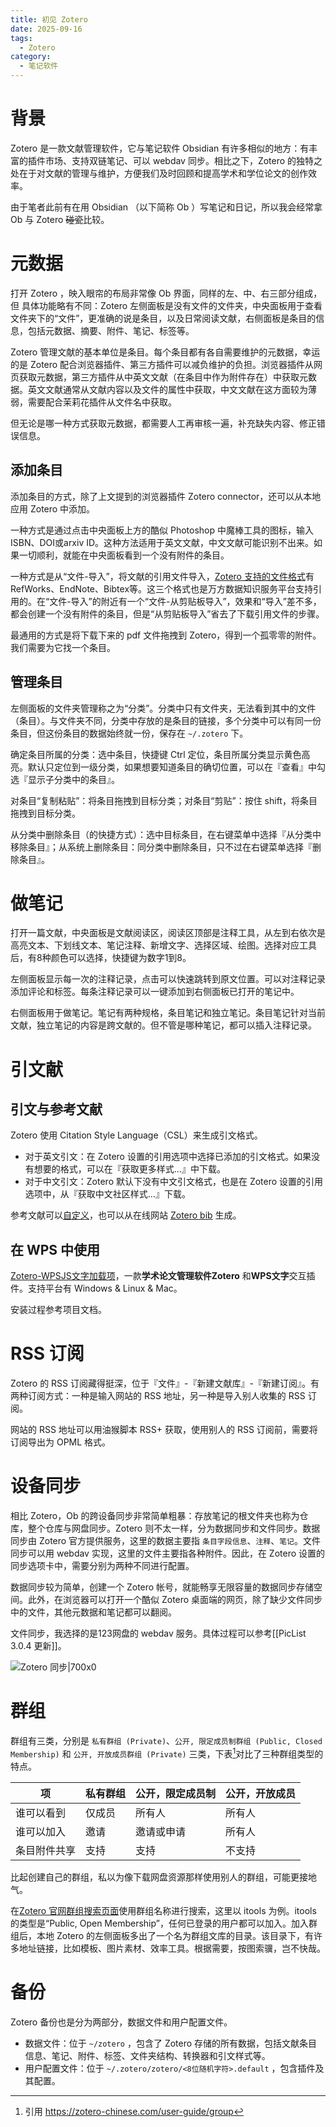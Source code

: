 ```yaml
---
title: 初见 Zotero
date: 2025-09-16
tags:
  - Zotero
category:
  - 笔记软件
---
```

# 背景

Zotero 是一款文献管理软件，它与笔记软件 Obsidian 有许多相似的地方：有丰富的插件市场、支持双链笔记、可以 webdav 同步。相比之下，Zotero 的独特之处在于对文献的管理与维护，方便我们及时回顾和提高学术和学位论文的创作效率。

由于笔者此前有在用 Obsidian （以下简称 Ob ）写笔记和日记，所以我会经常拿 Ob 与 Zotero ~~碰瓷~~比较。

# 元数据

打开 Zotero ，映入眼帘的布局非常像 Ob 界面，同样的左、中、右三部分组成，但 具体功能略有不同：Zotero 左侧面板是没有文件的文件夹，中央面板用于查看文件夹下的“文件”，更准确的说是条目，以及日常阅读文献，右侧面板是条目的信息，包括元数据、摘要、附件、笔记、标签等。

Zotero 管理文献的基本单位是条目。每个条目都有各自需要维护的元数据，幸运的是 Zotero 配合浏览器插件、第三方插件可以减负维护的负担。浏览器插件从网页获取元数据，第三方插件从中英文文献（在条目中作为附件存在）中获取元数据。英文文献通常从文献内容以及文件的属性中获取，中文文献在这方面较为薄弱，需要配合茉莉花插件从文件名中获取。

但无论是哪一种方式获取元数据，都需要人工再审核一遍，补充缺失内容、修正错误信息。

## 添加条目

添加条目的方式，除了上文提到的浏览器插件 Zotero connector，还可以从本地应用 Zotero 中添加。

一种方式是通过点击中央面板上方的酷似 Photoshop 中魔棒工具的图标，输入 ISBN、DOI或arxiv ID。这种方法适用于英文文献，中文文献可能识别不出来。如果一切顺利，就能在中央面板看到一个没有附件的条目。

一种方式是从“文件-导入”，将文献的引用文件导入，[Zotero 支持的文件格式](https://www.zotero.org/support/kb/importing_standardized_formats)有 RefWorks、EndNote、Bibtex等。这三个格式也是万方数据知识服务平台支持引用的。在“文件-导入”的附近有一个“文件-从剪贴板导入”，效果和“导入”差不多，都会创建一个没有附件的条目，但是“从剪贴板导入”省去了下载引用文件的步骤。

最通用的方式是将下载下来的 pdf 文件拖拽到 Zotero，得到一个孤零零的附件。我们需要为它找一个条目。

## 管理条目

左侧面板的文件夹管理称之为“分类”。分类中只有文件夹，无法看到其中的文件（条目）。与文件夹不同，分类中存放的是条目的链接，多个分类中可以有同一份条目，但这份条目的数据始终就一份，保存在 `~/.zotero` 下。

确定条目所属的分类：选中条目，快捷键 Ctrl 定位，条目所属分类显示黄色高亮。默认只定位到一级分类，如果想要知道条目的确切位置，可以在『查看』中勾选『显示子分类中的条目』。

对条目“复制粘贴”：将条目拖拽到目标分类；对条目“剪贴”：按住 shift，将条目拖拽到目标分类。

从分类中删除条目（的快捷方式）：选中目标条目，在右键菜单中选择『从分类中移除条目』；从系统上删除条目：同分类中删除条目，只不过在右键菜单选择『删除条目』。

# 做笔记

打开一篇文献，中央面板是文献阅读区，阅读区顶部是注释工具，从左到右依次是高亮文本、下划线文本、笔记注释、新增文字、选择区域、绘图。选择对应工具后，有8种颜色可以选择，快捷键为数字1到8。

左侧面板显示每一次的注释记录，点击可以快速跳转到原文位置。可以对注释记录添加评论和标签。每条注释记录可以一键添加到右侧面板已打开的笔记中。

右侧面板用于做笔记。笔记有两种规格，条目笔记和独立笔记。条目笔记针对当前文献，独立笔记的内容是跨文献的。但不管是哪种笔记，都可以插入注释记录。

# 引文献

## 引文与参考文献

Zotero 使用 Citation Style Language（CSL）来生成引文格式。

- 对于英文引文：在 Zotero 设置的引用选项中选择已添加的引文格式。如果没有想要的格式，可以在『获取更多样式...』中下载。
- 对于中文引文：Zotero 默认下没有中文引文格式，也是在 Zotero 设置的引用选项中，从『获取中文社区样式...』下载。

参考文献可以[自定义](https://zotero-chinese.com/user-guide/create-bibliographies-within-zotero)，也可以从在线网站 [Zotero bib](https://zotero-chinese.com/user-guide/create-bibliographies-via-zbib) 生成。

## 在 WPS 中使用

[Zotero-WPSJS文字加载项](https://gitee.com/wangrui5015/Zotero-WPSJS)，一款**学术论文管理软件Zotero** 和**WPS文字**交互插件。支持平台有 Windows & Linux & Mac。

安装过程参考项目文档。

# RSS 订阅

Zotero 的 RSS 订阅藏得挺深，位于『文件』-『新建文献库』-『新建订阅』。有两种订阅方式：一种是输入网站的 RSS 地址，另一种是导入别人收集的 RSS 订阅。

网站的 RSS 地址可以用油猴脚本 RSS+ 获取，使用别人的 RSS 订阅前，需要将订阅导出为 OPML 格式。

# 设备同步

相比 Zotero，Ob 的跨设备同步非常简单粗暴：存放笔记的根文件夹也称为仓库，整个仓库与网盘同步。Zotero 则不太一样，分为数据同步和文件同步。数据同步由 Zotero 官方提供服务，这里的数据主要指 `条目字段信息`、`注释`、`笔记`。文件同步可以用 webdav 实现，这里的文件主要指各种附件。因此，在 Zotero 设置的同步选项卡中，需要分别为两种不同进行配置。

数据同步较为简单，创建一个 Zotero 帐号，就能畅享无限容量的数据同步存储空间。此外，在浏览器可以打开一个酷似 Zotero 桌面端的网页，除了缺少文件同步中的文件，其他元数据和笔记都可以翻阅。

文件同步，我选择的是123网盘的 webdav 服务。具体过程可以参考[[PicList 3.0.4 更新]]。

![Zotero 同步|700x0](https://vip.123pan.cn/1844935313/obsidian/20250916074755193.png)

# 群组

群组有三类，分别是 `私有群组 (Private)`、`公开, 限定成员制群组 (Public, Closed Membership)` 和 `公开, 开放成员群组 (Private)` 三类，下表[^1]对比了三种群组类型的特点。

| 项      | 私有群组 | 公开，限定成员制 | 公开，开放成员 |
| ------ | ---- | -------- | ------- |
| 谁可以看到  | 仅成员  | 所有人      | 所有人     |
| 谁可以加入  | 邀请   | 邀请或申请    | 所有人     |
| 条目附件共享 | 支持   | 支持       | 不支持     |

比起创建自己的群组，私以为像下载网盘资源那样使用别人的群组，可能更接地气。

在[Zotero 官网群组搜索页面](https://www.zotero.org/search/type/group)使用群组名称进行搜索，这里以 itools 为例。itools 的类型是“Public, Open Membership”，任何已登录的用户都可以加入。加入群组后，本地 Zotero 的左侧面板多出了一个名为群组文库的目录。该目录下，有许多地址链接，比如模板、图片素材、效率工具。根据需要，按图索骥，岂不快哉。

# 备份

Zotero 备份也是分为两部分，数据文件和用户配置文件。

- 数据文件：位于 `~/zotero` ，包含了 Zotero 存储的所有数据，包括文献条目信息、笔记、附件、标签、文件夹结构、转换器和引文样式等。
- 用户配置文件：位于 `~/.zotero/zotero/<8位随机字符>.default` ，包含插件及其配置。


[^1]: 引用 https://zotero-chinese.com/user-guide/group
